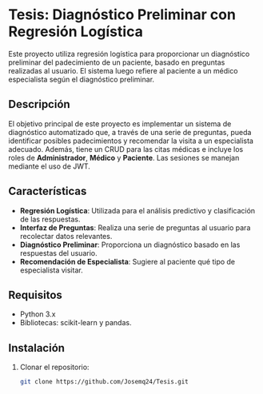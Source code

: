 # Tesis: Diagnóstico Preliminar con Regresión Logística

Este proyecto utiliza regresión logística para proporcionar un diagnóstico preliminar del padecimiento de un paciente, basado en preguntas realizadas al usuario. El sistema luego refiere al paciente a un médico especialista según el diagnóstico preliminar.

## Descripción

El objetivo principal de este proyecto es implementar un sistema de diagnóstico automatizado que, a través de una serie de preguntas, pueda identificar posibles padecimientos y recomendar la visita a un especialista adecuado. Además, tiene un CRUD para las citas médicas e incluye los roles de **Administrador**, **Médico** y **Paciente**. Las sesiones se manejan mediante el uso de JWT.

## Características

- **Regresión Logística**: Utilizada para el análisis predictivo y clasificación de las respuestas.
- **Interfaz de Preguntas**: Realiza una serie de preguntas al usuario para recolectar datos relevantes.
- **Diagnóstico Preliminar**: Proporciona un diagnóstico basado en las respuestas del usuario.
- **Recomendación de Especialista**: Sugiere al paciente qué tipo de especialista visitar.

## Requisitos

- Python 3.x
- Bibliotecas: scikit-learn y pandas.

## Instalación

1. Clonar el repositorio:
   ```bash
   git clone https://github.com/Josemq24/Tesis.git

